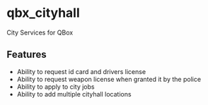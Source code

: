 # qbx_cityhall
City Services for QBox

## Features
- Ability to request id card and drivers license
- Ability to request weapon license when granted it by the police
- Ability to apply to city jobs
- Ability to add multiple cityhall locations
